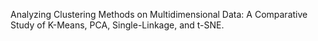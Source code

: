 Analyzing Clustering Methods on Multidimensional Data: A Comparative Study of K-Means, PCA, Single-Linkage, and t-SNE.
